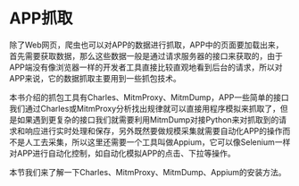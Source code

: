 # APP抓取

除了Web网页，爬虫也可以对APP的数据进行抓取，APP中的页面要加载出来，首先需要获取数据，那么这些数据一般是通过请求服务器的接口来获取的，由于APP端没有像浏览器一样的开发者工具直接比较直观地看到后台的请求，所以对APP来说，它的数据抓取主要用到一些抓包技术。

本书介绍的抓包工具有Charles、MitmProxy、MitmDump，APP一些简单的接口我们通过Charles或MitmProxy分析找出规律就可以直接用程序模拟来抓取了，但是如果遇到更复杂的接口我们就需要利用MitmDump对接Python来对抓取到的请求和响应进行实时处理和保存，另外既然要做规模采集就需要自动化APP的操作而不是人工去采集，所以这里还需要一个工具叫做Appium，它可以像Selenium一样对APP进行自动化控制，如自动化模拟APP的点击、下拉等操作。

本节我们来了解一下Charles、MitmProxy、MitmDump、Appium的安装方法。